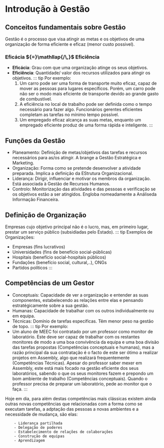 # Introdução à Gestão

## Conceitos fundamentais sobre Gestão

Gestão é o processo que visa atingir as metas e os objetivos de uma organização de forma eficiente e eficaz (menor custo possivel).

### **Eficácia** ${=}\mathllap{/\,}$ **Eficiência**

- **Eficácia**: Grau com que uma organização atinge os seus objetivos.
- **Eficiência**: Quantidade/ valor dos recursos utilizados para atingir os objetivos.
  ::: tip Por exemplo:
  1. Um carro pode ser uma forma de transporte muito eficaz, capaz de mover as pessoas para lugares específicos. Porém, um carro pode não ser o modo mais eficiente de transporte devido ao grande gasto de combustível.
  2. A eficiência no local de trabalho pode ser definida como o tempo necessário para fazer algo. Funcionários gerentes eficientes completam as tarefas no mínimo tempo possível.
  3. Um empregado eficaz alcança as suas metas, enquanto um empregado eficiente produz de uma forma rápida e inteligente.
     :::

## Funções da Gestão

- Planeamento: Definição de metas/objetivos das tarefas e recursos necessários para as/os atingir. A brange a Gestão Estratégica e Marketing.
- Organização: Forma como se pretende desenvolver a atividade preparada. Implica a definição da EStrutura Organizacional.
- Liderança: Dirigir, influenciar e motivar os membros da organização. Está associada à Gestão de Recursos Humanos.
- Controlo: Monitorização das atividades e das pessoas e verificação se os objetivos estão a ser atingidos. Engloba nomeadamente a Análiseda Informação Financeira.

## Definição de Organização

Empresas cujo objetivo principal não é o lucro, mas, em primeiro lugar, prestar um serviço público (subsidiadas pelo Estado).
::: tip Exemplos de Organizações:

- Empresas (fins lucrativos)
- Universidades (fins de benefício social-públicas)
- Hospitais (benefício social-hospitais públicos)
- Fundações (benefício social, cultural,..), ONGs
- Partidos políticos
  :::

## Competências de um Gestor

- Conceptuais: Capacidade de ver a organização e entender as suas componentes, estabelecendo as relações entre elas e pensando estratégicamente sobre a sua gestão.
- Humanas: Capacidade de trabalhar com os outros individualmente ou em equipa.
- Técnicas: Domínio de tarefas especificas. Têm menor peso na gestão de topo.
  ::: tip Por exemplo:
- Um aluno de MEEC foi contratado por um professor como monitor de laboratório. Este deve ser capaz de trabalhar com os restantes monitores de modo a uma boa convivência da equipa e uma boa divisão das tarefas propostas (Competências conceptuais e humanas), mas a razão principal da sua contratação é o facto de este ser ótimo a realizar projetos em Assembly, algo que realizará frequentemente (Competências Técnicas). Apesar do professor saber mexer em Assembly, este está mais focado na gestão eficiente dos seus laboratórios, sabendo o que os seus monitores fazem e prepondo um bom ambiente de trabalho (Competências conceptuais). Quando o professor precisa de preparar um laboratório, pede ao monitor que o faça.
  :::

Hoje em dia, para além destas competências mais clássicas existem ainda outras novas competências que relacionadas com a forma como se executam tarefas, a adptação das pessoas a novas ambientes e a necessidade de mudança, são elas:

        - Liderança partilhada
        - Delegação de poderes
        - Estabelecimento de relações de colaborações
        - Construção de equipas
        - Aprendizagem
